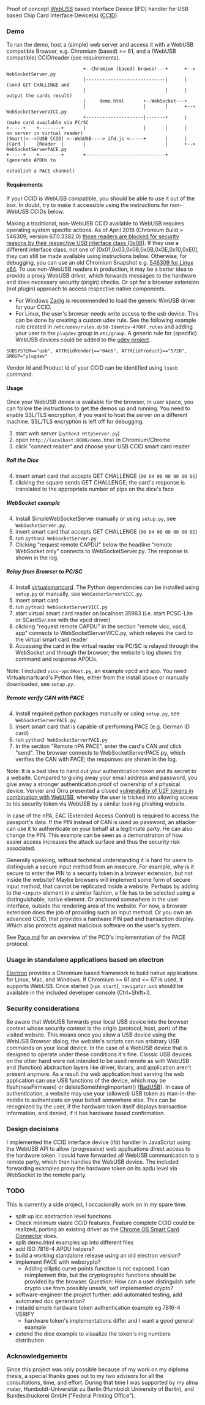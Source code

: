 Proof of concept [WebUSB] based Interface Device (IFD) handler for USB based Chip Card Interface Device(s) ([CCID]).

[WebUSB]: https://wicg.github.io/webusb/
[CCID]: http://www.usb.org/developers/docs/devclass_docs/DWG_Smart-Card_CCID_Rev110.pdf

### Demo ###
To run the demo, host a (simple) web server and access it with a WebUSB compatible Browser, e.g. Chromium (based) >= 61, and a (WebUSB compatible) CCID/reader (see requirements).

```
                            +--Chromium (based) browser---+      +--> WebSocketServer.py
                            |-----------------------------|      |    (send GET CHALLENGE and
                            |                             |      |     output the cards result)
                            |     demo.html       +--WebSocket---+
                            |                     |       |      +--> WebSocketServerVICC.py
                            +---------------------|-------+      |    (make card available via PC/SC
+-----+    +--------+       |                     |       |      |     on server in virtual reader)
|Smart|<-->|USB CCID| <--WebUSB----> ifd.js <-----+       |      |
|Card |    |Reader  |       |                             |      +--> WebSocketServerPACE.py
+-----+    +--------+       +-----------------------------+           (generate APDUs to
                                                                       establish a PACE channel)
```

#### Requirements ####
If your CCID is WebUSB compatible, you should be able to use it out of the box. In doubt, try to make it accessible using the instructions for non-WebUSB CCIDs below.

Making a traditional, non-WebUSB CCID available to WebUSB requires operating system specific actions. As of April 2018 (Chromium Build > 546309, version 67.0.3382.0) [those readers are blocked for security reasons by their respective USB interface class (0x0B)](https://chromium.googlesource.com/chromium/src/+/537313cf17960ed943eb82cc696a781ef8769331). If they use a different interface class, not one of [0x01,0x03,0x08,0x0B,0x0E,0x10,0xE0], they can still be made available using instructions below. Otherwise, for debugging, you can use an old Chromium Snapshot e.g. [546309 for Linux x64](https://commondatastorage.googleapis.com/chromium-browser-snapshots/index.html?prefix=Linux_x64/546309/).
To use non-WebUSB readers in production, it may be a better idea to provide a proxy WebUSB driver, which forwards messages to the hardware and does necessary security (origin) checks. Or opt for a browser extension (not plugin) approach to access respective native components.

- For Windows [Zadig](http://zadig.akeo.ie/) is recommended to load the generic WinUSB driver for your CCID.
- For Linux, the user's browser needs write access to the usb device. This can be done by creating a custom udev rule. See the following example rule created in `/etc/udev/rules.d/50-Identiv-4700F.rules` and adding your user to the `plugdev` group in `etc/group`. A generic rule for (specific) WebUSB devices could be added to the [udev project].
```
SUBSYSTEM=="usb", ATTR{idVendor}=="04e6", ATTR{idProduct}=="5720", GROUP="plugdev"
```
Vendor Id and Product Id of your CCID can be identified using `lsusb` command.

[udev project]: http://linux-hotplug.sourceforge.net/

#### Usage ####
Once your WebUSB device is available for the browser, in user space, you can follow the instructions to get the demos up and running. You need to enable SSL/TLS encryption, if you want to host the server on a different machine. SSL/TLS encryption is left off for debugging.

1. start web server (`python3 HttpServer.py`)
2. open `http://localhost:8000/demo.html` in Chromium/Chrome
3. click "connect reader" and choose your USB CCID smart card reader

##### Roll the Dice #####
4. insert smart card that accepts GET CHALLENGE (`00 84 00 00 00 00 01`)
5. clicking the square sends GET CHALLENGE; the card's response is translated to the appropriate number of pips on the dice's face

##### WebSocket example #####
4. Install SimpleWebSocketServer manually or using `setup.py`, see `WebSocketServer.py`.
5. insert smart card that accepts GET CHALLENGE (`00 84 00 00 00 00 01`)
6. run `python3 WebSocketServer.py`
7. Clicking "request remote CAPDU" below the headline "remote WebSocket only" connects to WebSocketServer.py. The response is shown in the log.

##### Relay from Browser to PC/SC #####
4. Install [virtualsmartcard](http://frankmorgner.github.io/vsmartcard/virtualsmartcard/README.html). The Python dependencies can be installed using `setup.py` or manually, see `WebSockerServerVICC.py`.
5. insert smart card
6. run `python3 WebSocketServerVICC.py`
7. start virtual smart card reader on localhost:35963 (i.e. start PCSC-Lite or SCardSvr.exe with the vpcd driver)
8. clicking "request remote CAPDU" in the section "remote vicc, vpcd, app" connects to WebSocketServerVICC.py, which relayes the card to the virtual smart card reader
9. Accessing the card in the virtual reader via PC/SC is relayed through the WebSocket and through the browser; the website's log shows the command and response APDUs.

Note: I included `vicc-vpcdHost.py`, an example vpcd and app. You need Virtualsmartcard's Python files, either from the install above or manually downloaded, see `setup.py`.

##### Remote verify CAN with PACE #####
4. Install required python packages manually or using `setup.py`, see `WebSocketServerPACE.py`.
5. insert smart card that is capable of performing PACE (e.g. German ID card)
6. run `python3 WebSocketServerPACE.py`
7. In the section "Remote nPA PACE", enter the card's CAN and click "send". The browser connects to WebSocketServerPACE.py, which verifies the CAN with PACE; the responses are shown in the log.

Note: It is a bad idea to hand out your authentication token and its secret to a website. Compared to giving away your email address and password, you give away a stronger authentication proof of ownership of a physical device. Vervier and Orru presented a closed [vulnerability of U2F tokens in combination with WebUSB](https://www.offensivecon.org/speakers/2018/markus-and-michele.html), whereby the user is tricked into allowing access to his security token via WebUSB by a similar looking phishing website.

In case of the nPA, EAC (Extended Access Control) is required to access the passport's data. If the PIN instead of CAN is used as password, an attacker can use it to authenticate on your behalf at a legitimate party. He can also change the PIN. This example can be seen as a demonstration of how easier access increases the attack surface and thus the security risk associated.

Generally speaking, without technical understanding it is hard for users to distinguish a secure input method from an insecure. For example, why is it secure to enter the PIN to a security token in a browser extension, but not inside the website? Maybe browsers will implement some form of secure input method, that cannot be replicated inside a website. Perhaps by adding to the `<input>` element in a similar fashion, a file has to be selected using a distinguishable, native element. Or anchored somewhere in the user interface, outside the rendering area of the website. For now, a browser extension does the job of providing such an input method. Or you own an advanced CCID, that provides a hardware PIN pad and transaction display. Which also protects against malicious software on the user's system.

See [Pace.md](./Pace.md) for an overview of the PCD's implementation of the PACE protocol.

### Usage in standalone applications based on electron ###
[Electron] provides a Chromium based framework to build native applications for Linux, Mac, and Windows. If Chromium >= 61 and <= 67 is used, it supports WebUSB. Once started (`npm start`), `navigator.usb` should be available in the included developer console (Ctrl+Shift+I).

[electron]: https://electronjs.org/
[quick-start example]: https://github.com/electron/electron-quick-start

### Security considerations ###
Be aware that WebUSB forwards your local USB device into the browser context whose security context is the origin (protocol, host, port) of the visited website. This means once you allow a USB device using the WebUSB Browser dialog, the website's scripts can run arbitrary USB commands on your local device. In the case of a WebUSB device that is designed to operate under these conditions it's fine.
Classic USB devices on the other hand were not intended to be used remote as with WebUSB and (function) abstraction layers like driver, library, and application aren't present anymore. As a result the web application host serving the web application can use USB functions of the device, which may be flash(newFirmware) or deleteSomethingImportant() [[BadUSB](https://srlabs.de/wp-content/uploads/2014/07/SRLabs-BadUSB-BlackHat-v1.pdf)].
In case of authentication, a website may use your (allowed) USB token as man-in-the-middle to authenticate on your behalf somewhere else. This can be recognized by the user, if the hardware token itself displays transaction information, and denied, if it has hardware based confirmation.

### Design decisions ###
I implemented the CCID interface device (ifd) handler in JavaScript using the WebUSB API to allow (progressive) web applications direct access to the hardware token. I could have forwarded all WebUSB communication to a remote party, which then handles the WebUSB device. The included forwarding examples proxy the hardware token on its apdu level via WebSocket to the remote party.

### TODO ###
This is currently a side project, I occasionally work on in my spare time.
- split up icc abstraction level functions
- Check minimum viable CCID features. Feature complete CCID could be realized, porting an existing driver as the [Chrome OS Smart Card Connector](https://github.com/GoogleChromeLabs/chromeos_smart_card_connector) does.
- split demo.html examples up into different files
- add ISO 7816-4 APDU helpers?
- build a working standalone release using an old electron version?
- implement PACE with webcrypto?
  + Adding elliptic curve points function is not exposed. I can reimplement this, but the cryptographic functions should be provided by the browser. Question: How can a user distinguish safe crypto use from possibly unsafe, self implemented crypto?
- software-engineer the project further: add automated testing, add automated doc generation?
- (re)add simple hardware token authentication example eg 7816-4 VERIFY
  + hardware token's implementations differ and I want a good general example
- extend the dice example to visualize the token's rng numbers distribution

### Acknowledgements ###
Since this project was only possible because of my work on my diploma thesis, a special thanks goes out to my two advisors for all the consultations, time, and effort. During that time I was supported by my alma mater, Humboldt-Universität zu Berlin (Humboldt University of Berlin), and Bundesdruckerei GmbH ("Federal Printing Office").
